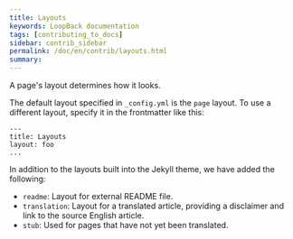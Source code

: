 ```yaml
---
title: Layouts
keywords: LoopBack documentation
tags: [contributing_to_docs]
sidebar: contrib_sidebar
permalink: /doc/en/contrib/layouts.html
summary:
---
```


A page's layout determines how it looks.  

The default layout specified in `_config.yml` is the `page` layout.
To use a different layout,  specify it in the frontmatter like this:

```
---
title: Layouts
layout: foo
...
```

In addition to the layouts built into the Jekyll theme, we have added the following:

- `readme`: Layout for external README file.
- `translation`: Layout for a translated article, providing a disclaimer and link to the source English article.
- `stub`: Used for pages that have not yet been translated.
